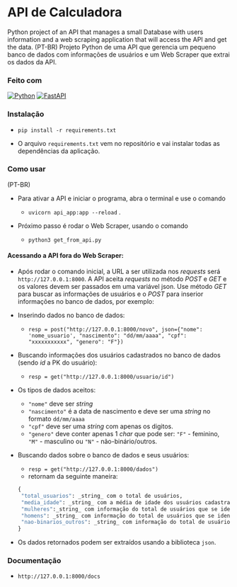 # API de Calculadora

Python project of an API that manages a small Database with users information and a web scraping application that will access the API and get the data.
(PT-BR)
Projeto Python de uma API que gerencia um pequeno banco de dados com informações de usuários e um Web Scraper que extrai os dados da API.

### Feito com

[![Python](https://img.shields.io/badge/Python-000?style=for-the-badge&logo=python)](https://docs.python.org/3/)
[![FastAPI](https://img.shields.io/badge/FastAPI-000?style=for-the-badge&logo=fastapi)](https://fastapi.tiangolo.com/)

### Instalação

 - `pip install -r requirements.txt`

* O arquivo `requirements.txt` vem no repositório e vai instalar todas as dependências da aplicação.

### Como usar

(PT-BR)
* Para ativar a API e iniciar o programa, abra o terminal e use o comando

  - `uvicorn api_app:app --reload` .

* Próximo passo é rodar o Web Scraper, usando o comando

  - `python3 get_from_api.py`

#### Acessando a API fora do Web Scraper:

* Após rodar o comando inicial, a URL a ser utilizada nos _requests_ será `http://127.0.0.1:8000`. A API aceita _requests_ no método _POST_ e _GET_ e os valores devem ser passados em uma variável json. Use método _GET_ para buscar as informações de usuários e o _POST_ para inserior informações no banco de dados, por exemplo:

* Inserindo dados no banco de dados:
  - `resp = post("http://127.0.0.1:8000/novo", json={"nome": 'nome_usuario', "nascimento": "dd/mm/aaaa", "cpf": "xxxxxxxxxxx", "genero": "F"})`

* Buscando informações dos usuários cadastrados no banco de dados (sendo _id_ a PK do usuário):
  - `resp = get("http://127.0.0.1:8000/usuario/id")`

* Os tipos de dados aceitos:

  - `"nome"` deve ser _string_
  - `"nascimento"` é a data de nascimento e deve ser uma _string_ no formato `dd/mm/aaaa`
  - `"cpf"` deve ser uma _string_ com apenas os digitos.
  - `"genero"` deve conter apenas 1 _char_ que pode ser: `"F"` - feminino, `"M"` - masculino ou `"N"` - não-binário/outros.

* Buscando dados sobre o banco de dados e seus usuários:
  - `resp = get("http://127.0.0.1:8000/dados")`
  - retornam da seguinte maneira:
  ```python
  {
   "total_usuarios": _string_ com o total de usuários,
   "media_idade": _string_ com a média de idade dos usuários cadastrados,
   "mulheres":_string_ com informação do total de usuários que se identificam como mulheres.
   "homens": _string_ com informação do total de usuários que se identificam como homens.
   "nao-binarios_outros": _string_ com informação do total de usuários que se identificam desse modo.
  }
  ```
* Os dados retornados podem ser extraídos usando a biblioteca `json`.

### Documentação

- `http://127.0.0.1:8000/docs`
